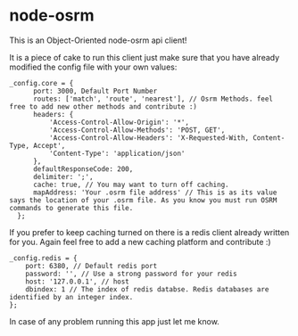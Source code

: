 # node-osrm

This is an Object-Oriented node-osrm api client!

It is a piece of cake to run this client just make sure that you have already modified the config file with your own values:

    _config.core = {
          port: 3000, Default Port Number
          routes: ['match', 'route', 'nearest'], // Osrm Methods. feel free to add new other methods and contribute :)
          headers: {
              'Access-Control-Allow-Origin': '*',
              'Access-Control-Allow-Methods': 'POST, GET',
              'Access-Control-Allow-Headers': 'X-Requested-With, Content-Type, Accept',
              'Content-Type': 'application/json'
          },
          defaultResponseCode: 200,
          delimiter: ';',
          cache: true, // You may want to turn off caching.
          mapAddress: 'Your .osrm file address' // This is as its value says the location of your .osrm file. As you know you must run OSRM commands to generate this file.
      };
      
If you prefer to keep caching turned on there is a redis client already written for you. Again feel free to add a new caching platform and contribute :)

    _config.redis = {
        port: 6380, // Default redis port
        password: '', // Use a strong password for your redis
        host: '127.0.0.1', // host
        dbindex: 1 // The index of redis databse. Redis databases are identified by an integer index.
    };
    
    
In case of any problem running this app just let me know.
